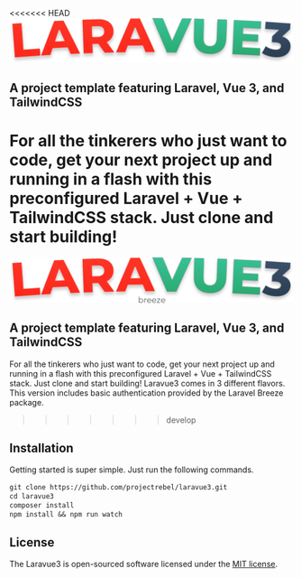 <!-- <p align="center">
<a href="https://travis-ci.org/laravel/framework"><img src="https://travis-ci.org/laravel/framework.svg" alt="Build Status"></a>
<a href="https://packagist.org/packages/laravel/framework"><img src="https://img.shields.io/packagist/dt/laravel/framework" alt="Total Downloads"></a>
<a href="https://packagist.org/packages/laravel/framework"><img src="https://img.shields.io/packagist/v/laravel/framework" alt="Latest Stable Version"></a>
<a href="https://packagist.org/packages/laravel/framework"><img src="https://img.shields.io/packagist/l/laravel/framework" alt="License"></a>
</p> -->

<<<<<<< HEAD
![image](public/images/laravue3-logo.png)

## A project template featuring Laravel, Vue 3, and TailwindCSS

For all the tinkerers who just want to code, get your next project up and running in a flash with this preconfigured Laravel + Vue + TailwindCSS stack. Just clone and start building!
=======
![image](public/images/laravue3-breeze-logo.png)

## A project template featuring Laravel, Vue 3, and TailwindCSS

For all the tinkerers who just want to code, get your next project up and running in a flash with this preconfigured Laravel + Vue + TailwindCSS stack. Just clone and start building! Laravue3 comes in 3 different flavors. This version includes basic authentication provided by the Laravel Breeze package.
>>>>>>> develop

## Installation
Getting started is super simple. Just run the following commands.

    git clone https://github.com/projectrebel/laravue3.git
    cd laravue3
    composer install
    npm install && npm run watch

## License

The Laravue3 is open-sourced software licensed under the [MIT license](https://opensource.org/licenses/MIT).
